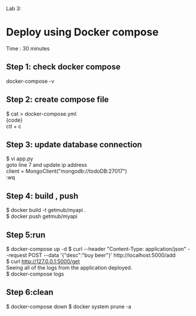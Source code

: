 Lab 3: 
# Deploy using Docker compose #
Time : 30 minutes

## Step 1: check docker compose ##
docker-compose -v

## Step 2: create compose file ##
$ cat > docker-compose.yml  <br/>
{code}  <br/>
ctl + c	  <br/>

## Step 3: update database connection  ##
$ vi app.py   <br/>
goto line 7 and update ip address   <br/>
client = MongoClient("mongodb://todoDB:27017")   <br/>
:wq

## Step 4: build , push ## 
$ docker build -t getmub/myapi .   <br/>
$ docker push getmub/myapi  <br/>

## Step 5:run ##
$ docker-compose up -d 
$ curl --header "Content-Type: application/json" --request POST  --data '{"desc":"buy beer"}'  http://localhost:5000/add  <br/>
$ curl http://127.0.0.1:5000/get  <br/>
Seeing all of the logs from the application deployed.<br/>
$ docker-compose logs <br/>
    
## Step 6:clean ##
$ docker-compose down
$ docker system prune -a  <br/>
